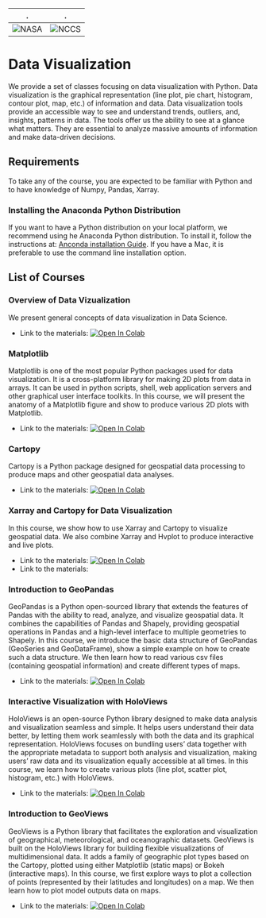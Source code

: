 | . | . |
| - | - |
| ![NASA](http://www.nasa.gov/sites/all/themes/custom/nasatwo/images/nasa-logo.svg) | ![NCCS](https://www.nccs.nasa.gov/sites/default/files/NCCS_Logo_0.png) |

# Data Visualization

We provide a set of classes focusing on data visualization with Python.
Data visualization is the graphical representation (line plot, pie chart, histogram, contour plot, map, etc.) of information and data.
Data visualization tools provide an accessible way to see and understand trends, 
outliers, and, insights,  patterns in data.
The tools offer us the ability to see at a glance what matters. 
They are essential to analyze massive amounts of information and make data-driven decisions.

## Requirements

To take any of the course, you are expected to be familiar with Python and to have knowledge of Numpy, Pandas, Xarray.

### Installing the Anaconda Python Distribution

If you want to have a Python distribution on your local platform, 
we recommend using he Anaconda Python distribution. 
To install it, follow the instructions at: [Anconda installation Guide](https://docs.continuum.io/anaconda/install/).
If you have a Mac, it is preferable to use the command line installation option.

## List of Courses

### Overview of Data Vizualization
We present general concepts of data visualization in Data Science.

- Link to the materials: [![Open In Colab](https://colab.research.google.com/assets/colab-badge.svg)](https://colab.research.google.com/github/astg606/py_materials/blob/master/matplotlib/intro_data_visualization.ipynb)

### Matplotlib
Matplotlib is one of the most popular Python packages used for data visualization. It is a cross-platform library for making 2D plots from data in arrays. It can be used in python scripts, shell, web application servers and other graphical user interface toolkits. In this course, we will present the anatomy of a Matplotlib figure and show to produce various 2D plots with Matplotlib.

- Link to the materials: [![Open In Colab](https://colab.research.google.com/assets/colab-badge.svg)](https://colab.research.google.com/github/astg606/py_materials/blob/master/matplotlib/introduction_matplotlib.ipynb)

### Cartopy
Cartopy is a Python package designed for geospatial data processing to produce maps and other geospatial data analyses.

- Link to the materials: [![Open In Colab](https://colab.research.google.com/assets/colab-badge.svg)](https://colab.research.google.com/github/astg606/py_materials/blob/master/cartopy/introduction_cartopy.ipynb)

### Xarray and Cartopy for Data Visualization
In this course, we show how to use Xarray and Cartopy to visualize geospatial data. We also combine Xarray and Hvplot to produce interactive and live plots.

- Link to the materials: [![Open In Colab](https://colab.research.google.com/assets/colab-badge.svg)](https://colab.research.google.com/github/astg606/py_materials/blob/master/cartopy/introduction_cartopy_xarray.ipynb)
- Link to the materials: ![]()

### Introduction to GeoPandas
GeoPandas is a Python open-sourced library that extends the features of Pandas with the ability to read, analyze, and visualize geospatial data. It combines the capabilities of Pandas and Shapely, providing geospatial operations in Pandas and a high-level interface to multiple geometries to Shapely. In this course, we introduce the basic data structure of GeoPandas (GeoSeries and GeoDataFrame), show a simple example on how to create such a data structure. We then learn how to read various csv files (containing geospatial information) and create different types of maps.

- Link to the materials: [![Open In Colab](https://colab.research.google.com/assets/colab-badge.svg)](https://colab.research.google.com/github/astg606/py_materials/blob/master/geopandas/introduction_geopandas.ipynb)

### Interactive Visualization with HoloViews

HoloViews is an open-source Python library designed to make data analysis and visualization seamless and simple. It helps users understand their data better, by letting them work seamlessly with both the data and its graphical representation. HoloViews focuses on bundling users’ data together with the appropriate metadata to support both analysis and visualization, making users’ raw data and its visualization equally accessible at all times. In this course, we learn how to create various plots (line plot, scatter plot, histogram, etc.) with HoloViews.

- Link to the materials: [![Open In Colab](https://colab.research.google.com/assets/colab-badge.svg)](https://colab.research.google.com/github/astg606/py_materials/blob/master/holoviews/introduction_holoviews.ipynb)

### Introduction to GeoViews

GeoViews is a Python library that facilitates the exploration and visualization of geographical, meteorological, and oceanographic datasets. GeoViews is built on the HoloViews library for building flexible visualizations of multidimensional data.
It adds a family of geographic plot types based on the Cartopy, plotted using either Matplotlib (static maps) or Bokeh (interactive maps).
In this course, we first explore ways to plot a collection of points (represented by their latitudes and longitudes) on a map.
We then learn how to plot model outputs data on maps.

- Link to the materials: [![Open In Colab](https://colab.research.google.com/assets/colab-badge.svg)](https://colab.research.google.com/github/astg606/py_materials/blob/master/geoviews/introduction_geoviews.ipynb)


